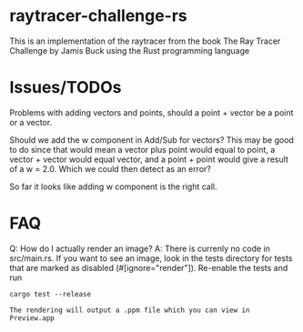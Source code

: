 # raytracer-challenge-rs
This is an implementation of the raytracer from the book The Ray Tracer 
Challenge by Jamis Buck using the Rust programming language

# Issues/TODOs
Problems with adding vectors and points, should a point + vector be a point or a vector.

Should we add the w component in Add/Sub for vectors? This may be good to do since that would mean
a vector plus point would equal to point, a vector + vector would equal vector, and a point + point would give
a result of a w = 2.0. Which we could then detect as an error?

So far it looks like adding w component is the right call. 


# FAQ

Q: How do I actually render an image?
A: There is currenly no code in src/main.rs. If you want to see an image, look
   in the tests directory for tests that are marked as disabled (#[ignore="render"]).
   Re-enable the tests and run 
```
cargo test --release
```
    The rendering will output a .ppm file which you can view in Preview.app

